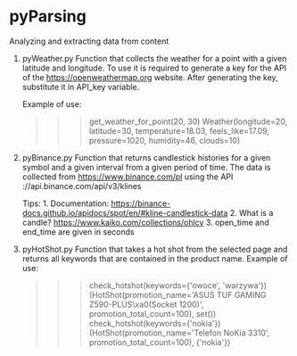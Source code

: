 # pyParsing
Analyzing and extracting data from content

1) pyWeather.py
    Function that collects the weather for a point with a given latitude and longitude.
    To use it is required to generate a key for the API of the https://openweathermap.org website.
    After generating the key, substitute it in API_key variable.

    Example of use:
    >>> get_weather_for_point(20, 30)
    Weather(longitude=20, latitude=30, temperature=18.03, feels_like=17.09, pressure=1020, humidity=46, clouds=10)

2) pyBinance.py
    Function that returns candlestick histories for a given symbol and a given interval from a given period of time.
    The data is collected from https://www.binance.com/pl using the API ://api.binance.com/api/v3/klines
    
    Tips:
         1. Documentation: https://binance-docs.github.io/apidocs/spot/en/#kline-candlestick-data
         2. What is a candle? https://www.kaiko.com/collections/ohlcv
         3. open_time and end_time are given in seconds 
        
3) pyHotShot.py
    Function that takes a hot shot from the selected page and returns all keywords that are contained in the product name.
    Example of use:
    >>> check_hotshot(keywords={'owoce', 'warzywa'})
    (HotShot(promotion_name='ASUS TUF GAMING Z590-PLUS\xa0(Socket 1200)', promotion_total_count=100), set())
    >>> check_hotshot(keywords={'nokia'})
    (HotShot(promotion_name='Telefon NoKia 3310', promotion_total_count=100), {'nokia'})
    
